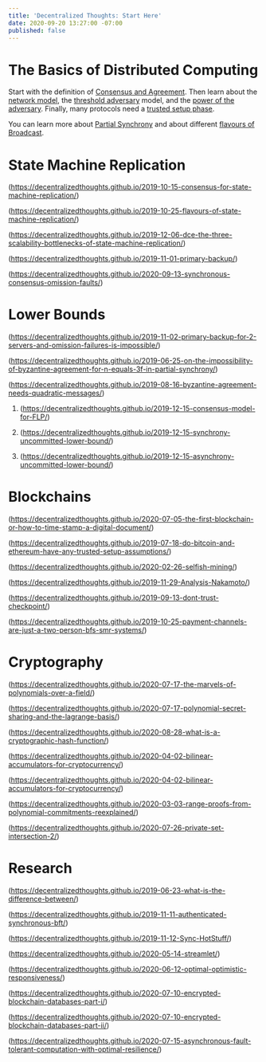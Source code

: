 ```yaml
---
title: 'Decentralized Thoughts: Start Here'
date: 2020-09-20 13:27:00 -07:00
published: false
---
```


# The Basics of Distributed Computing

Start with the definition of [Consensus and Agreement](https://decentralizedthoughts.github.io/2019-06-27-defining-consensus/). Then learn about the [network model](https://decentralizedthoughts.github.io/2019-06-01-2019-5-31-models/), the [threshold adversary](https://decentralizedthoughts.github.io/2019-06-17-the-threshold-adversary/) model, and the
[power of the adversary](https://decentralizedthoughts.github.io/2019-06-07-modeling-the-adversary/).
Finally, many protocols need a [trusted setup phase](https://decentralizedthoughts.github.io/2019-07-18-setup-assumptions/).

You can learn more about [Partial Synchrony](https://decentralizedthoughts.github.io/2019-09-13-flavours-of-partial-synchrony/) and about different [flavours of Broadcast](https://decentralizedthoughts.github.io/2019-10-22-flavours-of-broadcast/).

# State Machine Replication

\(https://decentralizedthoughts.github.io/2019-10-15-consensus-for-state-machine-replication/)

\(https://decentralizedthoughts.github.io/2019-10-25-flavours-of-state-machine-replication/)

\(https://decentralizedthoughts.github.io/2019-12-06-dce-the-three-scalability-bottlenecks-of-state-machine-replication/)

\(https://decentralizedthoughts.github.io/2019-11-01-primary-backup/)

\(https://decentralizedthoughts.github.io/2020-09-13-synchronous-consensus-omission-faults/)

# Lower Bounds

\(https://decentralizedthoughts.github.io/2019-11-02-primary-backup-for-2-servers-and-omission-failures-is-impossible/)

\(https://decentralizedthoughts.github.io/2019-06-25-on-the-impossibility-of-byzantine-agreement-for-n-equals-3f-in-partial-synchrony/)

\(https://decentralizedthoughts.github.io/2019-08-16-byzantine-agreement-needs-quadratic-messages/)

1. (https://decentralizedthoughts.github.io/2019-12-15-consensus-model-for-FLP/)

2. (https://decentralizedthoughts.github.io/2019-12-15-synchrony-uncommitted-lower-bound/)

3. (https://decentralizedthoughts.github.io/2019-12-15-asynchrony-uncommitted-lower-bound/)

# Blockchains

\(https://decentralizedthoughts.github.io/2020-07-05-the-first-blockchain-or-how-to-time-stamp-a-digital-document/)

\(https://decentralizedthoughts.github.io/2019-07-18-do-bitcoin-and-ethereum-have-any-trusted-setup-assumptions/)

\(https://decentralizedthoughts.github.io/2020-02-26-selfish-mining/)

\(https://decentralizedthoughts.github.io/2019-11-29-Analysis-Nakamoto/)

\(https://decentralizedthoughts.github.io/2019-09-13-dont-trust-checkpoint/)

\(https://decentralizedthoughts.github.io/2019-10-25-payment-channels-are-just-a-two-person-bfs-smr-systems/)

# Cryptography

\(https://decentralizedthoughts.github.io/2020-07-17-the-marvels-of-polynomials-over-a-field/)

\(https://decentralizedthoughts.github.io/2020-07-17-polynomial-secret-sharing-and-the-lagrange-basis/)

\(https://decentralizedthoughts.github.io/2020-08-28-what-is-a-cryptographic-hash-function/)

\(https://decentralizedthoughts.github.io/2020-04-02-bilinear-accumulators-for-cryptocurrency/)

\(https://decentralizedthoughts.github.io/2020-04-02-bilinear-accumulators-for-cryptocurrency/)

\(https://decentralizedthoughts.github.io/2020-03-03-range-proofs-from-polynomial-commitments-reexplained/)

\(https://decentralizedthoughts.github.io/2020-07-26-private-set-intersection-2/)

# Research

\(https://decentralizedthoughts.github.io/2019-06-23-what-is-the-difference-between/)

\(https://decentralizedthoughts.github.io/2019-11-11-authenticated-synchronous-bft/)

\(https://decentralizedthoughts.github.io/2019-11-12-Sync-HotStuff/)

\(https://decentralizedthoughts.github.io/2020-05-14-streamlet/)

\(https://decentralizedthoughts.github.io/2020-06-12-optimal-optimistic-responsiveness/)

\(https://decentralizedthoughts.github.io/2020-07-10-encrypted-blockchain-databases-part-i/)

\(https://decentralizedthoughts.github.io/2020-07-10-encrypted-blockchain-databases-part-ii/)

\(https://decentralizedthoughts.github.io/2020-07-15-asynchronous-fault-tolerant-computation-with-optimal-resilience/)
